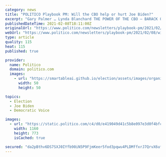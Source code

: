 ```yaml
---
category: news
title: "POLITICO Playbook PM: Will the CBO help or hurt Joe Biden?"
excerpt: "Gary Palmer … Lynda Blanchard THE POWER OF THE CBO — BARACK OBAMA grew so frustrated with the impact of Congressional Budget Office analyses of his health care plan in 2009 that he once banned his senior staffers from mentioning the CBO in meetings."
publishedDateTime: 2021-02-08T18:11:00Z
originalUrl: "https://www.politico.com/newsletters/playbook-pm/2021/02/08/will-the-cbo-help-or-hurt-joe-biden-491680"
webUrl: "https://www.politico.com/newsletters/playbook-pm/2021/02/08/will-the-cbo-help-or-hurt-joe-biden-491680"
type: article
quality: 115
heat: 115
published: true

provider:
  name: Politico
  domain: politico.com
  images:
    - url: "https://smartableai.github.io/election/assets/images/organizations/politico.com-50x50.jpg"
      width: 50
      height: 50

topics:
  - Election
  - Joe Biden
  - Democratic Voice

images:
  - url: "https://static.politico.com/c4/d0/e419049d41c5b8e097e3d0f4bfc9/gettyimages-1301023935.jpg"
    width: 1160
    height: 773
    isCached: true

secured: "da2pBthv6DS7SXJ0IYfb90iN5P9FjmKeer5fod3pqwu4PLDMffxrJ7QrvX6ufwwD3xKCGJ7HS1lKdHqGIsMd4C0mVL3Eio6aYyEpOnp2U0iNCF6Ww+cnAZBPtzQv1mdval5u/h8JJUCpSLW3jXrT5D2+A29/ZXHuXFHjB3A+BWkmM9vvT8UovXACFqDeEFUQ2mWnexbu/t/0F0XHDaNc8/Lf8QbKfbu0RuYYae8nH835YakU9hqJkjpXtRRVF1soBHR7tUBCwsn+tfRMFoi8Z2lbN4G579JFr2UBpI7ZGLRPeuo7QTKJaQlznOVb53OsB9jRoy1aL2jJrQbgMVD5/McxRGHfYq8vSmGwq9uTskg=;lDMNc1gfmPACFErpDfbP8Q=="
---
```


